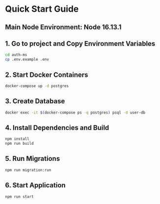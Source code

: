 # Quick Start Guide

## Main Node Environment: Node 16.13.1

## 1. Go to project and Copy Environment Variables

```bash
cd auth-ms
cp .env.example .env
```

## 2. Start Docker Containers
```bash
docker-compose up -d postgres
```

## 3. Create Database
```bash
docker exec -it $(docker-compose ps -q postgres) psql -d user-db
```

## 4. Install Dependencies and Build
```bash
npm install
npm run build
```

## 5. Run Migrations
```bash
npm run migration:run
```

## 6. Start Application
```bash
npm run start
```


